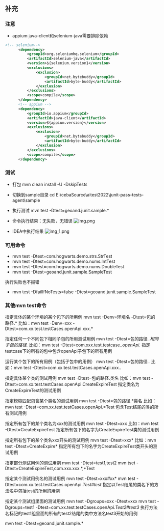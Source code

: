 ## 补充

### 注意

- appium java-client和selenium-java需要排除依赖

```xml
<!-- selenium-->
      <dependency>
          <groupId>org.seleniumhq.selenium</groupId>
          <artifactId>selenium-java</artifactId>
          <version>${selenium.version}</version>
          <exclusions>
              <exclusion>
                  <groupId>net.bytebuddy</groupId>
                  <artifactId>byte-buddy</artifactId>
              </exclusion>
          </exclusions>
          <scope>compile</scope>
      </dependency>
      <!-- appium -->
      <dependency>
          <groupId>io.appium</groupId>
          <artifactId>java-client</artifactId>
          <version>${appium.version}</version>
          <exclusions>
              <exclusion>
                  <groupId>net.bytebuddy</groupId>
                  <artifactId>byte-buddy</artifactId>
              </exclusion>
          </exclusions>
          <scope>compile</scope>
      </dependency>
```

### 测试

- 打包 mvn clean install -U -DskipTests
- 切换到sample目录 cd E:\cebaSource\aitest2022\junit-pass-tests-agent\sample
- 执行测试 mvn test -Dtest=geoand.junit.sample.*

- 命令执行结果：无失败，无错误
![img.png](img.png)

- IDEA中执行结果
![img_1.png](img_1.png)

### 可用命令

- mvn test -Dtest=com.hogwarts.demo.strs.StrTest
- mvn test -Dtest=com.hogwarts.demo.nums.IntTest
- mvn test -Dtest=com.hogwarts.demo.nums.DoubleTest
- mvn test -Dtest=geoand.junit.sample.SampleTest

执行失败也不报错

- mvn test -DfailIfNoTests=false -Dtest=geoand.junit.sample.SampleTest

### 其他mvn test命令

指定具体的某个环境的某个包下的所用例
mvn test -Denv=环境名 -Dtest=包的路径.*
比如：mvn test -Denv=xxx -Dtest=com.xx.test.testCases.openApi.xxx.*

指定任何一个不同包下相同子包的所用测试用例
mvn test -Dtest=包的路径.*.相同子包的路径.*
比如：mvn test -Dtest=com.xxx.test.testcase.*.openApi.*
指定testcase下的所有的包中包含openApi子包下的所有用例

运行某个包下的所有用例（包括子包中的用例）
mvn test -Dtest=包的路径.*.*
比如：mvn test -Dtest=com.xx.test.testCases.openApi.xxx.*.*

指定具体某个类的测试用例
mvn test -Dtest=包的路径.类名
比如：mvn test -Dtest=com.xx.test.testCases.openApi.CreateExpireTest
指定类名为CreateExpireTest的测试用例

指定模糊匹配包含某个类名的测试用例
mvn test -Dtest=包的路径.*类名
比如：mvn test -Dtest=com.xx.test.testCases.openApi.*Test
包含Test结尾的类的所有测试用例

指定所有包下的某个类名为xxx的测试用例
mvn test -Dtest=xxx
比如：mvn test -Dtest=CreateExpireTest
指定所有包下的名字为CreateExpireTest类的测试用例

指定所有包下的某个类名xxx开头的测试用例
mvn test -Dtest=xxx*
比如：mvn test -Dtest=CreateExpire*
指定所有包下的名字为CreateExpireTest类开头的测试用例

指定部分测试用例的测试用例
mvn test -Dtest=test1,test2
mvn tset -Dtest=CreateExpireTest,com.xxx.xxx.*,*Test

指定某个测试用例名的测试用例
mvn test -Dtest=xxx#xx*
mvn test -Dtest=com.xx.test.testCases.openApi.*Test#test*
指定以Test结尾的类名下的方法名中包括test的所用的用例

指定某个测试组里面的测试用例
mvn test -Dgroups=xxx -Dtest=xxx
mvn test -Dgroups=test1 -Dtest=com.xx.test.testCases.openApi.*Test2#test3*
执行方法名标记的test1组里面的所有的test2结尾的类中方法名test3开始的用例



mvn test -Dtest=geoand.junit.sample.*